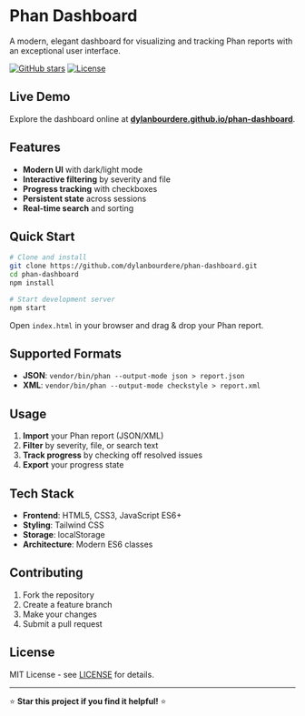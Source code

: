 # Phan Dashboard

A modern, elegant dashboard for visualizing and tracking Phan reports with an exceptional user interface.

[![GitHub stars](https://img.shields.io/github/stars/dylanbourdere/phan-dashboard?style=social)](https://github.com/dylanbourdere/phan-dashboard)
[![License](https://img.shields.io/badge/license-MIT-blue.svg)](LICENSE)

## Live Demo

Explore the dashboard online at **[dylanbourdere.github.io/phan-dashboard](https://dylanbourdere.github.io/phan-dashboard/)**.

## Features

- **Modern UI** with dark/light mode
- **Interactive filtering** by severity and file
- **Progress tracking** with checkboxes
- **Persistent state** across sessions
- **Real-time search** and sorting

## Quick Start

```bash
# Clone and install
git clone https://github.com/dylanbourdere/phan-dashboard.git
cd phan-dashboard
npm install

# Start development server
npm start
```

Open `index.html` in your browser and drag & drop your Phan report.

## Supported Formats

- **JSON**: `vendor/bin/phan --output-mode json > report.json`
- **XML**: `vendor/bin/phan --output-mode checkstyle > report.xml`

## Usage

1. **Import** your Phan report (JSON/XML)
2. **Filter** by severity, file, or search text
3. **Track progress** by checking off resolved issues
4. **Export** your progress state

## Tech Stack

- **Frontend**: HTML5, CSS3, JavaScript ES6+
- **Styling**: Tailwind CSS
- **Storage**: localStorage
- **Architecture**: Modern ES6 classes

## Contributing

1. Fork the repository
2. Create a feature branch
3. Make your changes
4. Submit a pull request

## License

MIT License - see [LICENSE](LICENSE) for details.

---

⭐ **Star this project if you find it helpful!** ⭐